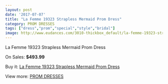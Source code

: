 ```yaml
---
layout: post
date: '2017-07-07'
title: "La Femme 19323 Strapless Mermaid Prom Dress"
category: PROM DRESSES
tags: ["dress","prom","special","style","bridal"]
image: http://www.eudances.com/3010-thickbox_default/la-femme-19323-strapless-mermaid-prom-dress.jpg
---
```

La Femme 19323 Strapless Mermaid Prom Dress

On Sales: **$493.99**
<a href="https://www.eudances.com/en/prom-dresses/1042-la-femme-19323-strapless-mermaid-prom-dress.html"><amp-img layout="responsive" width="600" height="600" src="//www.eudances.com/3010-thickbox_default/la-femme-19323-strapless-mermaid-prom-dress.jpg" alt="La Femme 19323 Strapless Mermaid Prom Dress 0" /></a>
<a href="https://www.eudances.com/en/prom-dresses/1042-la-femme-19323-strapless-mermaid-prom-dress.html"><amp-img layout="responsive" width="600" height="600" src="//www.eudances.com/3011-thickbox_default/la-femme-19323-strapless-mermaid-prom-dress.jpg" alt="La Femme 19323 Strapless Mermaid Prom Dress 1" /></a>

Buy it: [La Femme 19323 Strapless Mermaid Prom Dress](https://www.eudances.com/en/prom-dresses/1042-la-femme-19323-strapless-mermaid-prom-dress.html "La Femme 19323 Strapless Mermaid Prom Dress")

View more: [PROM DRESSES](https://www.eudances.com/en/13-prom-dresses "PROM DRESSES")